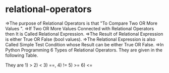 # relational-operators
=>The purpose of Relational Operators is that "To Compare Two OR More Values ".
=>If Two OR More Values Connected with Relational Operators then It is Called Relational Expression.
=>The Result of Relational Expression is either True OR False (bool values).
=>The Relational Expression is also Called Simple Test Condition whose Result can be either True OR False.
=>In Python Programming 6 Types of Relational Operators. They are given in the following Table.

They are 1) >
2) <
3) ==,
4) !=
5) >=
6) <=
